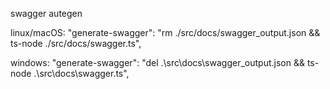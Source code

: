 

swagger autegen

linux/macOS:
"generate-swagger": "rm ./src/docs/swagger_output.json && ts-node ./src/docs/swagger.ts",

windows:
"generate-swagger": "del .\\src\\docs\\swagger_output.json && ts-node .\\src\\docs\\swagger.ts",
